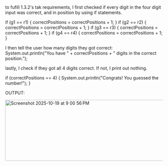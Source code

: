 to fufill 1.3.2's tak requirements, I first checked if every digit in the four digit input was correct, and in position by using if statements.

if (g1 == r1)
    {
     correctPositions = correctPositions + 1; 
    }
    if (g2 == r2)
    {
      correctPositions = correctPositions + 1;
    } 
    if (g3 == r3)
    {
      correctPositions = correctPositions + 1;
    } 
    if (g4 == r4) 
    {
      correctPositions = correctPositions + 1;
    } 

I then tell the user how many digits they got correct: 
System.out.println("You have " + correctPositions + " digits in the correct position.");

lastly, I check if they got all 4 digits correct. If not, I print out nothing.

if (correctPositions == 4)
    {
      System.out.println("Congrats! You guessed the number!");
    }



OUTPUT:

<img width="1027" height="195" alt="Screenshot 2025-10-19 at 9 00 56 PM" src="https://github.com/user-attachments/assets/9c0145ef-fef6-4c22-9871-f1d308d7a39c" />
